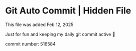 # Git Auto Commit | Hidden File

This file was added Feb 12, 2025

Just for fun and keeping my daily git commit active 🤪

commit number: 516584
